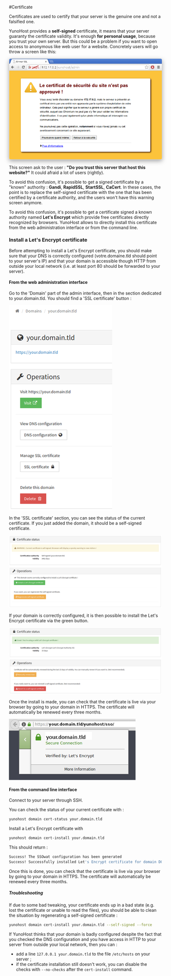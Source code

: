 #Certificate

Certificates are used to certify that your server is the genuine one and not a falsified one.

YunoHost provides a **self-signed** certificate, it means that your server guaranty the certificate validity. It's enough **for personal usage**, because you trust your own server. But this could be a problem if you want to open access to anonymous like web user for a website.
Concretely users will go throw a screen like this:

<img src="/images/postinstall_error.png" style="max-width:100%;border-radius: 5px;border: 1px solid rgba(0,0,0,0.15);box-shadow: 0 5px 15px rgba(0,0,0,0.35);">

This screen ask to the user : **"Do you trust this server that host this website?"**
It could afraid a lot of users (rightly).

To avoid this confusion, it's possible to get a signed certificate  by a "known" authority : **Gandi**, **RapidSSL**, **StartSSL**, **CaCert**.
In these cases, the point is to replace the self-signed certificate with the one that has been certified by a certificate authority, and the users won't have this warning screen anymore.

To avoid this confusion, it's possible to get a certificate signed a known
authority named **Let's Encrypt** which provide free certificates directly
recognized by browsers. YunoHost allows to directly install this certificate
from the web administration interface or from the command line.

### Install a Let's Encrypt certificate

Before attempting to install a Let's Encrypt certificate, you should make sure
that your DNS is correctly configured (votre.domaine.tld should point to
your server's IP) and that your domain is accessible though HTTP from outside
your local network (i.e. at least port 80 should be forwarded to your server).

#### From the web administration interface

Go to the 'Domain' part of the admin interface, then in the section dedicated to
your.domain.tld. You should find a 'SSL certificate' button :

![](./images/domain-certificate-button.png)

In the 'SSL certificate' section, you can see the status of the current
certificate. If you just added the domain, it should be a self-signed
certificate.

![](./images/certificate-before-LE.png)

If your domain is correctly configured, it is then possible to install the
Let's Encrypt certificate via the green button.

![](./images/certificate-after-LE.png)

Once the install is made, you can check that the certificate is live via your
browser by going to your domain in HTTPS. The certificate will automatically
be renewed every three months.

![](./images/certificate-signed-by-LE.png)

#### From the command line interface 

Connect to your server through SSH.

You can check the status of your current certificate with :

```bash
yunohost domain cert-status your.domain.tld
```

Install a Let's Encrypt certificate with

```bash
yunohost domain cert-install your.domain.tld
```

This should return :

```bash
Success! The SSOwat configuration has been generated
Success! Successfully installed Let's Encrypt certificate for domain DOMAIN.TLD!
```

Once this is done, you can check that the certificate is live via your
browser by going to your domain in HTTPS. The certificate will automatically
be renewed every three months.

##### Troubleshooting

If due to some bad tweaking, your certificate ends up in a bad state (e.g.
lost the certificate or unable to read the files), you should be able to clean
the situation by regenerating a self-signed certificate :

```bash
yunohost domain cert-install your.domain.tld --self-signed --force
```

If YunoHost thinks that your domain is badly configured despite the fact that
you checked the DNS configuration and you have access in HTTP to your server
from outside your local network, then you can :

- add a line `127.0.0.1 your.domain.tld` to the file `/etc/hosts` on your server ;
- if the certificate installation still doesn't work, you can disable the checks with `--no-checks` after the `cert-install` command.

